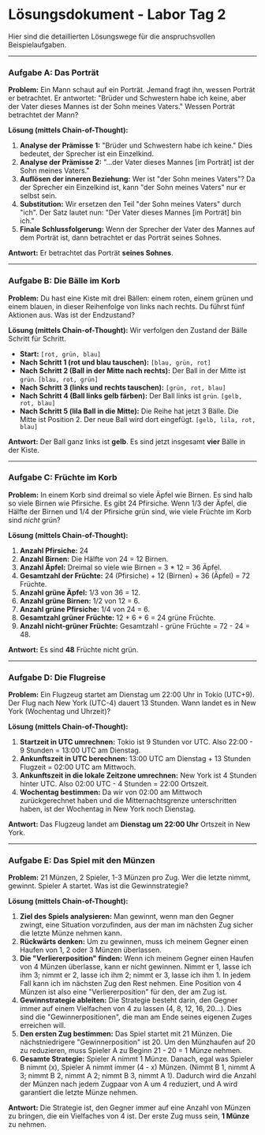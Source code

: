 # Lösungsdokument - Labor Tag 2

Hier sind die detaillierten Lösungswege für die anspruchsvollen Beispielaufgaben.

---

### Aufgabe A: Das Porträt

**Problem:**
Ein Mann schaut auf ein Porträt. Jemand fragt ihn, wessen Porträt er betrachtet. Er antwortet: "Brüder und Schwestern habe ich keine, aber der Vater dieses Mannes ist der Sohn meines Vaters." Wessen Porträt betrachtet der Mann?

**Lösung (mittels Chain-of-Thought):**

1. **Analyse der Prämisse 1:** "Brüder und Schwestern habe ich keine." Dies bedeutet, der Sprecher ist ein Einzelkind.
2. **Analyse der Prämisse 2:** "...der Vater dieses Mannes [im Porträt] ist der Sohn meines Vaters."
3. **Auflösen der inneren Beziehung:** Wer ist "der Sohn meines Vaters"? Da der Sprecher ein Einzelkind ist, kann "der Sohn meines Vaters" nur er selbst sein.
4. **Substitution:** Wir ersetzen den Teil "der Sohn meines Vaters" durch "ich". Der Satz lautet nun: "Der Vater dieses Mannes [im Porträt] bin ich."
5. **Finale Schlussfolgerung:** Wenn der Sprecher der Vater des Mannes auf dem Porträt ist, dann betrachtet er das Porträt seines Sohnes.

**Antwort:** Er betrachtet das Porträt **seines Sohnes**.

---

### Aufgabe B: Die Bälle im Korb

**Problem:**
Du hast eine Kiste mit drei Bällen: einem roten, einem grünen und einem blauen, in dieser Reihenfolge von links nach rechts. Du führst fünf Aktionen aus. Was ist der Endzustand?

**Lösung (mittels Chain-of-Thought):**
Wir verfolgen den Zustand der Bälle Schritt für Schritt.

- **Start:** `[rot, grün, blau]`
- **Nach Schritt 1 (rot und blau tauschen):** `[blau, grün, rot]`
- **Nach Schritt 2 (Ball in der Mitte nach rechts):** Der Ball in der Mitte ist `grün`. `[blau, rot, grün]`
- **Nach Schritt 3 (links und rechts tauschen):** `[grün, rot, blau]`
- **Nach Schritt 4 (Ball links gelb färben):** Der Ball links ist `grün`. `[gelb, rot, blau]`
- **Nach Schritt 5 (lila Ball in die Mitte):** Die Reihe hat jetzt 3 Bälle. Die Mitte ist Position 2. Der neue Ball wird dort eingefügt. `[gelb, lila, rot, blau]`

**Antwort:** Der Ball ganz links ist **gelb**. Es sind jetzt insgesamt **vier** Bälle in der Kiste.

---

### Aufgabe C: Früchte im Korb

**Problem:**
In einem Korb sind dreimal so viele Äpfel wie Birnen. Es sind halb so viele Birnen wie Pfirsiche. Es gibt 24 Pfirsiche. Wenn 1/3 der Äpfel, die Hälfte der Birnen und 1/4 der Pfirsiche grün sind, wie viele Früchte im Korb sind *nicht* grün?

**Lösung (mittels Chain-of-Thought):**

1. **Anzahl Pfirsiche:** 24
2. **Anzahl Birnen:** Die Hälfte von 24 = 12 Birnen.
3. **Anzahl Äpfel:** Dreimal so viele wie Birnen = 3 * 12 = 36 Äpfel.
4. **Gesamtzahl der Früchte:** 24 (Pfirsiche) + 12 (Birnen) + 36 (Äpfel) = 72 Früchte.
5. **Anzahl grüne Äpfel:** 1/3 von 36 = 12.
6. **Anzahl grüne Birnen:** 1/2 von 12 = 6.
7. **Anzahl grüne Pfirsiche:** 1/4 von 24 = 6.
8. **Gesamtzahl grüner Früchte:** 12 + 6 + 6 = 24 grüne Früchte.
9. **Anzahl nicht-grüner Früchte:** Gesamtzahl - grüne Früchte = 72 - 24 = 48.

**Antwort:** Es sind **48** Früchte nicht grün.

---

### Aufgabe D: Die Flugreise

**Problem:**
Ein Flugzeug startet am Dienstag um 22:00 Uhr in Tokio (UTC+9). Der Flug nach New York (UTC-4) dauert 13 Stunden. Wann landet es in New York (Wochentag und Uhrzeit)?

**Lösung (mittels Chain-of-Thought):**

1. **Startzeit in UTC umrechnen:** Tokio ist 9 Stunden vor UTC. Also 22:00 - 9 Stunden = 13:00 UTC am Dienstag.
2. **Ankunftszeit in UTC berechnen:** 13:00 UTC am Dienstag + 13 Stunden Flugzeit = 02:00 UTC am Mittwoch.
3. **Ankunftszeit in die lokale Zeitzone umrechnen:** New York ist 4 Stunden hinter UTC. Also 02:00 UTC - 4 Stunden = 22:00 Ortszeit.
4. **Wochentag bestimmen:** Da wir von 02:00 am Mittwoch zurückgerechnet haben und die Mitternachtsgrenze unterschritten haben, ist der Wochentag in New York noch Dienstag.

**Antwort:** Das Flugzeug landet am **Dienstag um 22:00 Uhr** Ortszeit in New York.

---

### Aufgabe E: Das Spiel mit den Münzen

**Problem:**
21 Münzen, 2 Spieler, 1-3 Münzen pro Zug. Wer die letzte nimmt, gewinnt. Spieler A startet. Was ist die Gewinnstrategie?

**Lösung (mittels Chain-of-Thought):**

1. **Ziel des Spiels analysieren:** Man gewinnt, wenn man den Gegner zwingt, eine Situation vorzufinden, aus der man im nächsten Zug sicher die letzte Münze nehmen kann.
2. **Rückwärts denken:** Um zu gewinnen, muss ich meinem Gegner einen Haufen von 1, 2 oder 3 Münzen überlassen.
3. **Die "Verliererposition" finden:** Wenn ich meinem Gegner einen Haufen von 4 Münzen überlasse, kann er nicht gewinnen. Nimmt er 1, lasse ich ihm 3; nimmt er 2, lasse ich ihm 2; nimmt er 3, lasse ich ihm 1. In jedem Fall kann ich im nächsten Zug den Rest nehmen. Eine Position von 4 Münzen ist also eine "Verliererposition" für den, der am Zug ist.
4. **Gewinnstrategie ableiten:** Die Strategie besteht darin, den Gegner immer auf einem Vielfachen von 4 zu lassen (4, 8, 12, 16, 20...). Dies sind die "Gewinnerpositionen", die man am Ende seines eigenen Zuges erreichen will.
5. **Den ersten Zug bestimmen:** Das Spiel startet mit 21 Münzen. Die nächstniedrigere "Gewinnerposition" ist 20. Um den Münzhaufen auf 20 zu reduzieren, muss Spieler A zu Beginn 21 - 20 = 1 Münze nehmen.
6. **Gesamte Strategie:** Spieler A nimmt 1 Münze. Danach, egal was Spieler B nimmt (x), Spieler A nimmt immer (4 - x) Münzen. (Nimmt B 1, nimmt A 3; nimmt B 2, nimmt A 2; nimmt B 3, nimmt A 1). Dadurch wird die Anzahl der Münzen nach jedem Zugpaar von A um 4 reduziert, und A wird garantiert die letzte Münze nehmen.

**Antwort:** Die Strategie ist, den Gegner immer auf eine Anzahl von Münzen zu bringen, die ein Vielfaches von 4 ist. Der erste Zug muss sein, **1 Münze** zu nehmen.
